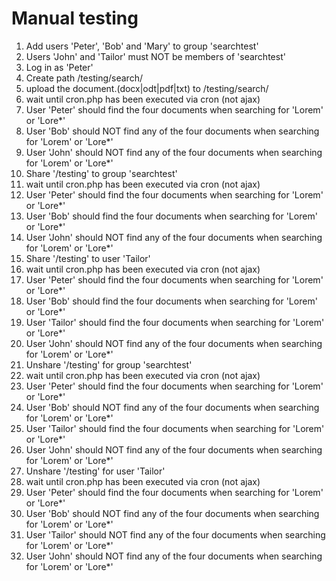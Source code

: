 Manual testing
==============

 1. Add users 'Peter', 'Bob' and 'Mary' to group 'searchtest'
 2. Users 'John' and 'Tailor' must NOT be members of 'searchtest'
 3. Log in as 'Peter'
 4. Create path /testing/search/
 5. upload the document.(docx|odt|pdf|txt) to /testing/search/
 6. wait until cron.php has been executed via cron (not ajax)
 7. User 'Peter' should find the four documents when searching for 'Lorem' or 'Lore*'
 8. User 'Bob'   should NOT find any of the four documents when searching for 'Lorem' or 'Lore*'
 9. User 'John'  should NOT find any of the four documents when searching for 'Lorem' or 'Lore*'
10. Share '/testing' to group 'searchtest'
11. wait until cron.php has been executed via cron (not ajax)
12. User 'Peter' should find the four documents when searching for 'Lorem' or 'Lore*'
13. User 'Bob'   should find the four documents when searching for 'Lorem' or 'Lore*'
14. User 'John'  should NOT find any of the four documents when searching for 'Lorem' or 'Lore*'
15. Share '/testing' to user 'Tailor'
16. wait until cron.php has been executed via cron (not ajax)
17. User 'Peter'  should find the four documents when searching for 'Lorem' or 'Lore*'
18. User 'Bob'    should find the four documents when searching for 'Lorem' or 'Lore*'
19. User 'Tailor' should find the four documents when searching for 'Lorem' or 'Lore*'
20. User 'John'   should NOT find any of the four documents when searching for 'Lorem' or 'Lore*'
21. Unshare '/testing' for group 'searchtest'
22. wait until cron.php has been executed via cron (not ajax)
23. User 'Peter'  should find the four documents when searching for 'Lorem' or 'Lore*'
24. User 'Bob'    should NOT find any of the four documents when searching for 'Lorem' or 'Lore*'
25. User 'Tailor' should find the four documents when searching for 'Lorem' or 'Lore*'
26. User 'John'   should NOT find any of the four documents when searching for 'Lorem' or 'Lore*'
27. Unshare '/testing' for user 'Tailor'
28. wait until cron.php has been executed via cron (not ajax)
29. User 'Peter'  should find the four documents when searching for 'Lorem' or 'Lore*'
30. User 'Bob'    should NOT find any of the four documents when searching for 'Lorem' or 'Lore*'
31. User 'Tailor' should NOT find any of the four documents when searching for 'Lorem' or 'Lore*'
32. User 'John'   should NOT find any of the four documents when searching for 'Lorem' or 'Lore*'
